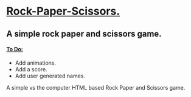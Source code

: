 <h1> <ins> Rock-Paper-Scissors. </ins> </h1>

<h2> A simple rock paper and scissors game. </h2>

<h4> <ins> To Do: </ins> </h4>
<ul> 
  <li> Add animations.</li>
  <li> Add a score.</li>
  <li> Add user generated names.</li>
</ul>

<p> A simple vs the computer HTML based Rock Paper and Scissors game. </p>
